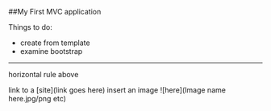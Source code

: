 ﻿##My First MVC application

Things to do:

* create from template
* examine bootstrap

---
horizontal rule above

link to a [site](link goes here)
insert an image ![here](Image name here.jpg/png etc) 